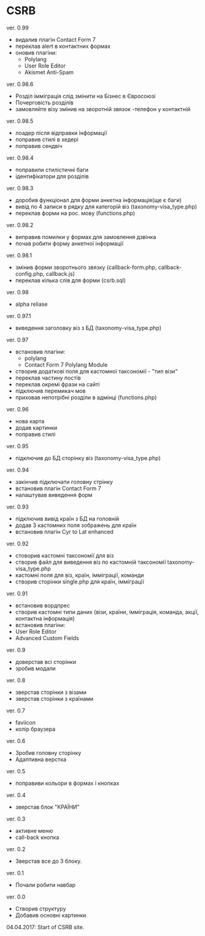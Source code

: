 # CSRB

ver. 0.99
  - видалив плагін Contact Form 7
  - переклав alert в контактних формах
  - оновив плагіни:
    - Polylang
    - User Role Editor
    - Akismet Anti-Spam

ver. 0.98.6
  - Розділ імміграція слід змінити на Бізнес в Євросоюзі
  - Почерговість розділів
  - замовляйте візу змінив на зворотній звязок
  -телефон у контактній

ver. 0.98.5
  - лоадер після відправки інформації
  - поправив стилі в хедері
  - поправив сендвіч

ver. 0.98.4
  - поправили стилістичні баги
  - ідентифікатори для розділів

ver. 0.98.3
  - доробив функціонал для форми анкетна інформація(ще є баги)
  - вивід по 4 записи в рядку для категорій віз (taxonomy-visa_type.php)
  - переклав форми на рос. мову (functions.php)

ver. 0.98.2
  - виправив помилки у формах для замовлення дзвінка
  - почав робити форму анкетної інформації

ver. 0.98.1
  - змінив форми зворотнього звязку (callback-form.php, callback-config.php, callback.js)
  - переклав кілька слів для форми (csrb.sql)

ver. 0.98
  - alpha reliase

ver. 0.97.1
  - виведення заголовку віз з БД (taxonomy-visa_type.php)

ver. 0.97
  - встановив плагіни:
    - polylang
    - Contact Form 7 Polylang Module
  - створив додаткові поля для кастомної таксономії - "тип візи"
  - переклав частину постів
  - переклав окремі фрази на сайті
  - підключив перемикач мов
  - приховав непотрібні розділи в адмінці (functions.php)
  
ver. 0.96
  - нова карта
  - додав картинки
  - поправив стилі

ver. 0.95
  - підключив до БД сторінку віз (taxonomy-visa_type.php)

ver. 0.94
  - закінчив підключати головну стрінку
  - встановив плагін Contact Form 7
  - налаштував виведення форм

ver. 0.93
  - підключив вивід країн з БД на головній
  - додав 3 кастомних поля зображень для країн
  - встановив плагін Cyr to Lat enhanced

ver. 0.92
  - стоворив кастомні таксономії для віз
  - створив файл для виведення віз по кастомній таксономії taxonomy-visa_type.php
  - кастомні поля для віз, країн, імміграції, команди
  - створив сторінки single.php для країн, імміграції

ver. 0.91
  - встановив вордпрес
  - створив кастомні типи даних (візи, країни, імміграція, команда, акції, контактна інформація)
  - встановив плагіни:
  - User Role Editor
  - Advanced Custom Fields

ver. 0.9
  - доверстав всі сторінки
  - зробив модали

ver. 0.8
  - зверстав сторінки з візами
  - зверстав сторінки з країнами

ver. 0.7
  - faviicon
  - колір браузера

ver. 0.6
  - Зробив головну сторінку
  - Адаптивна верстка

ver. 0.5
  - поправиви кольори в формах і кнопках

ver. 0.4
  - зверстав блок "КРАЇНИ"

ver. 0.3
  - активне меню
  - call-back кнопка

ver. 0.2
  - Зверстав все до 3 блоку.

ver. 0.1
  - Почали робити навбар

ver. 0.0
  - Створив структуру
  - Добавив основні картинки

04.04.2017: Start of CSRB site.
